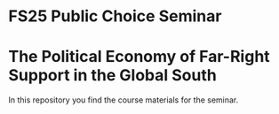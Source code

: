 # FS25 Public Choice Seminar
# The Political Economy of Far-Right Support in the Global South

In this repository you find the course materials for the seminar.
